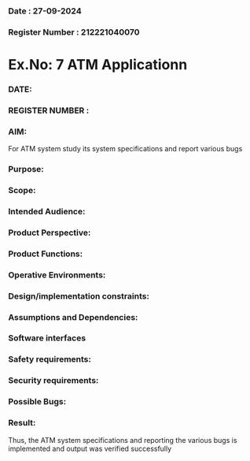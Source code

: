 ### Date : 27-09-2024
### Register Number : 212221040070
# Ex.No: 7  ATM Applicationn
### DATE:                                                                            
### REGISTER NUMBER : 
### AIM: 
For ATM system study its system specifications and report various bugs
### Purpose:


### Scope:


### Intended Audience:



### Product Perspective:




### Product Functions:



### Operative Environments:



### Design/implementation constraints: 



### Assumptions and Dependencies: 



### Software interfaces 



### Safety requirements: 



### Security requirements: 



### Possible Bugs:





### Result:
Thus, the ATM system specifications and reporting the various bugs is implemented and output was verified successfully

